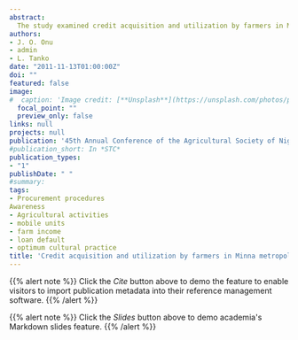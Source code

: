 ```yaml
---
abstract:
  The study examined credit acquisition and utilization by farmers in Minna Metropolis by administering structured questionnaire to 90 farmers were randomly sampled from six villages. The data collected were analysed using descriptive statistics. The results indicates that the mean loan procured was N100,000 while only N23,166.50 was utilised on agricultural activities and N348,939.70 was utilised on non-farm activities. It is recommended that the credit agencies should make advisory services on loan procurement and utilization part of the procurement procedures and monitoring of utilization should be intensified. Also mobile units should be established to bring banking services nearer to the farmers and farmers should be adequately educated on the terms of the loan before disbursement which should be done early enough, not later than April each year.
authors:
- J. O. Onu
- admin
- L. Tanko
date: "2011-11-13T01:00:00Z"
doi: ""
featured: false
image:
#  caption: 'Image credit: [**Unsplash**](https://unsplash.com/photos/pLCdAaMFLTE)'
  focal_point: ""
  preview_only: false
links: null
projects: null
publication: '45th Annual Conference of the Agricultural Society of Nigeria, Faculty of Agriculture, Usumanu Danfodiyo University, Sokoto, Nigeria, 24th-28th October'
#publication_short: In *STC*
publication_types:
- "1"
publishDate: " "
#summary: 
tags:
- Procurement procedures
Awareness
- Agricultural activities
- mobile units
- farm income
- loan default
- optimum cultural practice
title: 'Credit acquisition and utilization by farmers in Minna metropolis, Niger State, Nigeria'
---
```


{{% alert note %}}
Click the *Cite* button above to demo the feature to enable visitors to import publication metadata into their reference management software.
{{% /alert %}}

{{% alert note %}}
Click the *Slides* button above to demo academia's Markdown slides feature.
{{% /alert %}}
